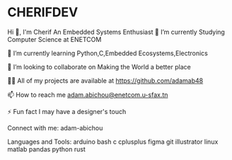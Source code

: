 # CHERIFDEV

Hi 👋, I'm Cherif
An Embedded Systems Enthusiast
🔭 I’m currently Studying Computer Science at ENETCOM

🌱 I’m currently learning Python,C,Embedded Ecosystems,Electronics

👯 I’m looking to collaborate on Making the World a better place

👨‍💻 All of my projects are available at https://github.com/adamab48

📫 How to reach me adam.abichou@enetcom.u-sfax.tn

⚡ Fun fact I may have a designer's touch

Connect with me:
adam-abichou

Languages and Tools:
arduino bash c cplusplus figma git illustrator linux matlab pandas python rust
